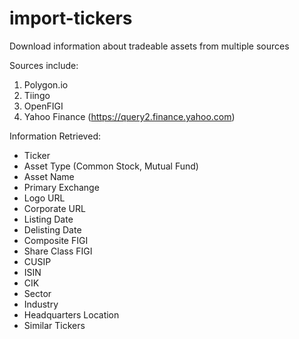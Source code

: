 # import-tickers

Download information about tradeable assets from multiple sources

Sources include:

1. Polygon.io
2. Tiingo
3. OpenFIGI
4. Yahoo Finance (https://query2.finance.yahoo.com)

Information Retrieved:

* Ticker
* Asset Type (Common Stock, Mutual Fund)
* Asset Name
* Primary Exchange
* Logo URL
* Corporate URL
* Listing Date
* Delisting Date
* Composite FIGI
* Share Class FIGI
* CUSIP
* ISIN
* CIK
* Sector
* Industry
* Headquarters Location
* Similar Tickers